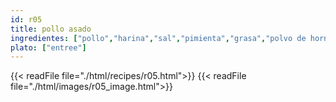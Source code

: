 ```yaml
---
id: r05
title: pollo asado 
ingredientes: ["pollo","harina","sal","pimienta","grasa","polvo de hornear","huevo","leche","mantequilla"]
plato: ["entree"]
---
```


{{< readFile file="./html/recipes/r05.html">}}
{{< readFile file="./html/images/r05_image.html">}}